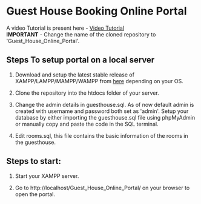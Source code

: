 # Guest House Booking Online Portal
A video Tutorial is present here - [Video Tutorial](https://drive.google.com/file/d/1-8V4mLlJU4XtqxNGarADxY0rVb28LVA7/view)  
**IMPORTANT** - Change the name of the cloned repository to 'Guest_House_Online_Portal'.

## Steps To setup portal on a local server
1. Download and setup the latest stable release of XAMPP/LAMPP/MAMPP/WAMPP from [here](https://www.apachefriends.org/download.html) depending on your OS.  

2. Clone the repository into the htdocs folder of your server.  

3. Change the admin details in guesthouse.sql. As of now default admin is created with username and password both set as 'admin'. Setup your database by either importing the guesthouse.sql file using phpMyAdmin or manually copy and paste the code in the SQL terminal.  
 
4. Edit rooms.sql, this file contains the basic information of the rooms in the guesthouse.  

## Steps to start:
1. Start your XAMPP server.  

2. Go to http://localhost/Guest_House_Online_Portal/ on your browser to open the portal.
